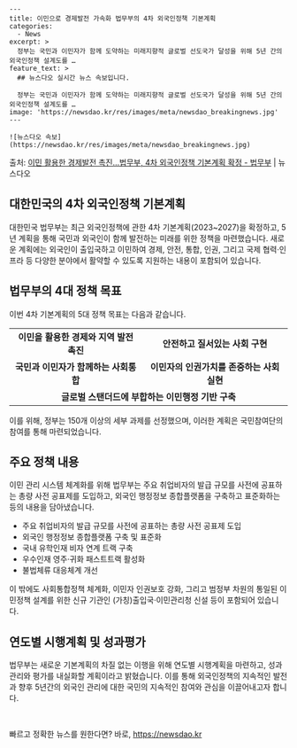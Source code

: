     ---
    title: 이민으로 경제발전 가속화 법무부의 4차 외국인정책 기본계획
    categories:
      - News
    excerpt: >
      정부는 국민과 이민자가 함께 도약하는 미래지향적 글로벌 선도국가 달성을 위해 5년 간의 외국인정책 설계도를 …
    feature_text: >
      ## 뉴스다오 실시간 뉴스 속보입니다.
    
      정부는 국민과 이민자가 함께 도약하는 미래지향적 글로벌 선도국가 달성을 위해 5년 간의 외국인정책 설계도를 …
    image: 'https://newsdao.kr/res/images/meta/newsdao_breakingnews.jpg'
    ---
    
    ![뉴스다오 속보](https://newsdao.kr/res/images/meta/newsdao_breakingnews.jpg)

<p>출처: <a href="https://newsdao.kr/2905" rel="dofollow">이민 활용한 경제발전 촉진…법무부, 4차 외국인정책 기본계획 확정 - 법무부</a> | 뉴스다오</p>

<h2 data-ke-size="size26">대한민국의 4차 외국인정책 기본계획</h2>
<p data-ke-size="size16">대한민국 법무부는 최근 외국인정책에 관한 4차 기본계획(2023~2027)을 확정하고, 5년 계획을 통해 국민과 외국인이 함께 발전하는 미래를 위한 정책을 마련했습니다. 새로운 계획에는 외국인이 출입국하고 이민하여 경제, 안전, 통합, 인권, 그리고 국제 협력·인프라 등 다양한 분야에서 활약할 수 있도록 지원하는 내용이 포함되어 있습니다.</p>

<h2 data-ke-size="size24">법무부의 4대 정책 목표</h2>
<p data-ke-size="size16">이번 4차 기본계획의 5대 정책 목표는 다음과 같습니다.</p>

<table>
	<tr>
		<td style="text-align: center; height: 17px;"><b>이민을 활용한 경제와 지역 발전 촉진</b></td>
		<td style="text-align: center; height: 17px;"><b>안전하고 질서있는 사회 구현</b></td>
	</tr>
	<tr>
		<td style="text-align: center; height: 17px;"><b>국민과 이민자가 함께하는 사회통합</b></td>
		<td style="text-align: center; height: 17px;"><b>이민자의 인권가치를 존중하는 사회 실현</b></td>
	</tr>
	<tr>
		<td colspan="2" style="text-align: center; height: 17px;"><b>글로벌 스탠더드에 부합하는 이민행정 기반 구축</b></td>
	</tr>
</table>

<p data-ke-size="size16">이를 위해, 정부는 150개 이상의 세부 과제를 선정했으며, 이러한 계획은 국민참여단의 참여를 통해 마련되었습니다.</p>

<h2 data-ke-size="size24">주요 정책 내용</h2>
<p data-ke-size="size16">이민 관리 시스템 체계화를 위해 법무부는 주요 취업비자의 발급 규모를 사전에 공표하는 총량 사전 공표제를 도입하고, 외국인 행정정보 종합플랫폼을 구축하고 표준화하는 등의 내용을 담아냈습니다.</p>
<ul>
	<li>주요 취업비자의 발급 규모를 사전에 공표하는 총량 사전 공표제 도입</li>
	<li>외국인 행정정보 종합플랫폼 구축 및 표준화</li>
	<li>국내 유학인재 비자 연계 트랙 구축</li>
	<li>우수인재 영주·귀화 패스트트랙 활성화</li>
	<li>불법체류 대응체계 개선</li>
</ul>
<p data-ke-size="size16">이 밖에도 사회통합정책 체계화, 이민자 인권보호 강화, 그리고 범정부 차원의 통일된 이민정책 설계를 위한 신규 기관인 (가칭)출입국·이민관리청 신설 등이 포함되어 있습니다.</p>

<h2 data-ke-size="size24">연도별 시행계획 및 성과평가</h2>
<p data-ke-size="size16">법무부는 새로운 기본계획의 차질 없는 이행을 위해 연도별 시행계획을 마련하고, 성과 관리와 평가를 내실화할 계획이라고 밝혔습니다. 이를 통해 외국인정책의 지속적인 발전과 향후 5년간의 외국인 관리에 대한 국민의 지속적인 참여와 관심을 이끌어내고자 합니다.</p>
<p data-ke-size="size16">&nbsp;</p> 

빠르고 정확한 뉴스를 원한다면? 바로, <a href="https://newsdao.kr" rel="dofollow">https://newsdao.kr</a>


    
